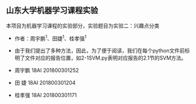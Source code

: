 ## 山东大学机器学习课程实验

本项目为机器学习课程的实验部分，实验题目为实验二：兴趣点分类

* 作者：周宇鹏<sup>1</sup>、田婕<sup>1</sup>、桂孝强<sup>1</sup>
* 由于我们提出了多种方法，因此，为了便于阅读，我们在每个python文件前标明了文件对应的报告位置，如2-1SVM.py表明对应报告的2.1节的SVM方法。

* 周宇鹏 18AI 201800301252
* 田    婕 18AI 201800301204
* 桂孝强 18AI 201800301171

